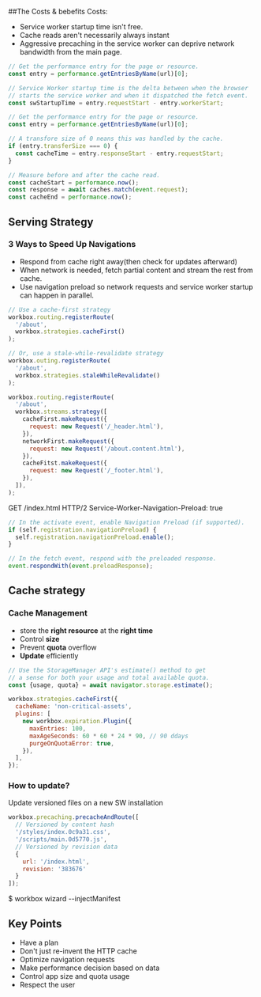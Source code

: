 ##The Costs & bebefits
Costs:
- Service worker startup time isn't free.
- Cache reads aren't necessarily always instant
- Aggressive precaching in the service worker can deprive network bandwidth from the main page.

```javascript
// Get the performance entry for the page or resource.
const entry = performance.getEntriesByName(url)[0];

// Service Worker startup time is the delta between when the browser
// starts the service worker and when it dispatched the fetch event.
const swStartupTime = entry.requestStart - entry.workerStart;
```

```javascript
// Get the performance entry for the page or resource.
const entry = performance.getEntriesByName(url)[0];

// A transfore size of 0 neans this was handled by the cache.
if (entry.transferSize === 0) {
  const cacheTime = entry.responseStart - entry.requestStart;
}
```

```javascript
// Measure before and after the cache read.
const cacheStart = performance.now();
const response = await caches.match(event.request);
const cacheEnd = performance.now();
```

## Serving Strategy

### 3 Ways to Speed Up Navigations
- Respond from cache right away(then check for updates afterward)
- When network is needed, fetch partial content and stream the rest from cache.
- Use navigation preload so network requests and service worker startup can happen in parallel. 

```javascript
// Use a cache-first strategy
workbox.routing.registerRoute(
  '/about',
  workbox.strategies.cacheFirst()
);

// Or, use a stale-while-revalidate strategy
workbox.outing.registerRoute(
  '/about',
  workbox.strategies.staleWhileRevalidate()
);
```

```javascript
workbox.routing.registerRoute(
  '/about',
  workbox.streams.strategy([
    cacheFirst.makeRequest({
      request: new Request('/_header.html'),
    }),
    networkFirst.makeRequest({
      request: new Request('/about.content.html'),
    }),
    cacheFitst.makeRequest({
      request: new Request('/_footer.html'),
    }),
  ]),
);
```

GET /index.html HTTP/2
Service-Worker-Navigation-Preload: true

```javascript
// In the activate event, enable Navigation Preload (if supported).
if (self.registration.navigationPreload) {
  self.registration.navigationPreload.enable();
}

// In the fetch event, respond with the preloaded response.
event.respondWith(event.preloadResponse);
```

## Cache strategy

### Cache Management
- store the **right resource** at the **right time**
- Control **size**
- Prevent **quota** overflow
- **Update** efficiently

```javascript
// Use the StorageManager API's estimate() method to get
// a sense for both your usage and total available quota.
const {usage, quota} = await navigator.storage.estimate();
```

```javascript 
workbox.strategies.cacheFirst({
  cacheName: 'non-critical-assets',
  plugins: [
    new workbox.expiration.Plugin({
      maxEntries: 100,
      maxAgeSeconds: 60 * 60 * 24 * 90, // 90 ddays
      purgeOnQuotaError: true,
    }),
  ],
});
```

### How to update?
Update versioned files on a new SW installation


```javascript
workbox.precaching.precacheAndRoute([
  // Versioned by content hash
  '/styles/index.0c9a31.css',
  '/scripts/main.0d5770.js',
  // Versioned by revision data
  {
    url: '/index.html',
    revision: '383676'
  }
]);
```

$ workbox wizard --injectManifest

## Key Points
- Have a plan
- Don't just re-invent the HTTP cache
- Optimize navigation requests
- Make performance decision based on data
- Control app size and quota usage
- Respect the user